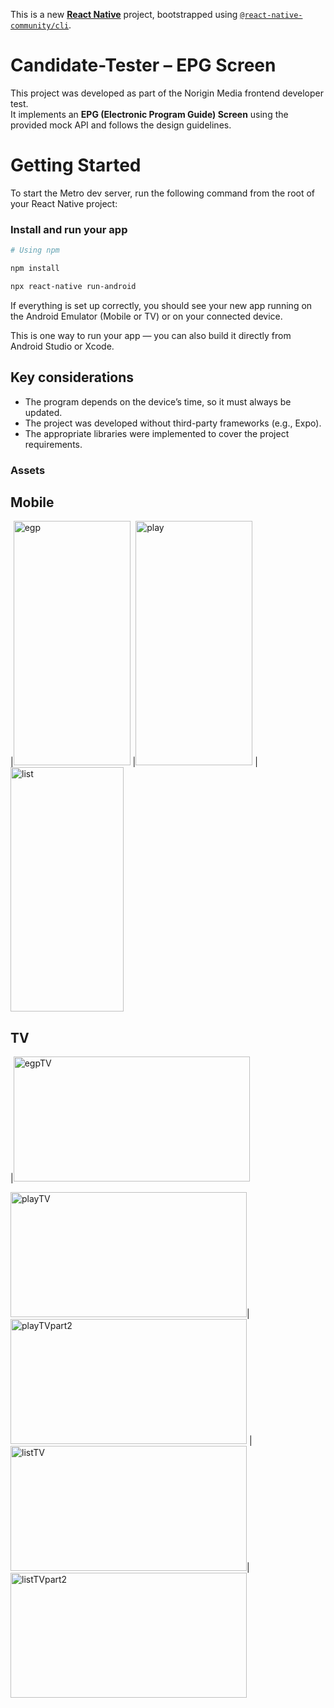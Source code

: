 This is a new [**React Native**](https://reactnative.dev) project, bootstrapped using [`@react-native-community/cli`](https://github.com/react-native-community/cli).

# Candidate-Tester – EPG Screen

This project was developed as part of the Norigin Media frontend developer test.  
It implements an **EPG (Electronic Program Guide) Screen** using the provided mock API and follows the design guidelines.


# Getting Started

To start the Metro dev server, run the following command from the root of your React Native project:
 
### Install and run your app

```sh
# Using npm

npm install 

npx react-native run-android

```


If everything is set up correctly, you should see your new app running on the Android Emulator (Mobile or TV) or on your connected device.

This is one way to run your app — you can also build it directly from Android Studio or Xcode.

## Key considerations

- The program depends on the device’s time, so it must always be updated.  
- The project was developed without third-party frameworks (e.g., Expo).  
- The appropriate libraries were implemented to cover the project requirements.

### Assets

## Mobile

|<img width="187" height="391" alt="egp" src="https://github.com/user-attachments/assets/7544d176-827e-4514-b733-01e694331595" />
|<img width="187" height="391" alt="play" src="https://github.com/user-attachments/assets/bead6247-43c1-4160-bd61-0e58c4a1d770" />
|<img width="181" height="391" alt="list" src="https://github.com/user-attachments/assets/32440d56-a27f-4f59-82d3-df0d534c9148" />



## TV

|<img width="378" height="200" alt="egpTV" src="https://github.com/user-attachments/assets/f92a5e90-2320-490d-93ab-f28b46b77336" />

<img width="378" height="200" alt="playTV" src="https://github.com/user-attachments/assets/b02398e8-0538-4b3b-b16b-fa9c45c8a0ab" />|<img width="378" height="200" alt="playTVpart2" src="https://github.com/user-attachments/assets/635bf4b5-00b1-4d34-a96b-47d0f413ac35" />
|<img width="378" height="200" alt="listTV" src="https://github.com/user-attachments/assets/8625f4c4-8d57-42af-8612-32a5fca4ecc7" />|<img width="378" height="200" alt="listTVpart2" src="https://github.com/user-attachments/assets/9d59b498-6069-4328-97b3-c4ac0279c9a4" />

